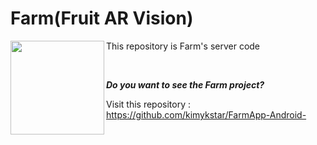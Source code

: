 # Farm(Fruit AR Vision)


<img src="https://github.com/kimykstar/Farm/assets/91407685/b6170812-bc5d-43c7-9a01-8f57b60525a9" width="150px" height="150px" align="left"/>



This repository is Farm's server code


<br/>


***Do you want to see the Farm project?***


Visit this repository : https://github.com/kimykstar/FarmApp-Android-
